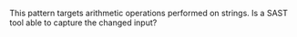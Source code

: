 This pattern targets arithmetic operations performed on strings. Is a SAST tool able to capture the changed input?